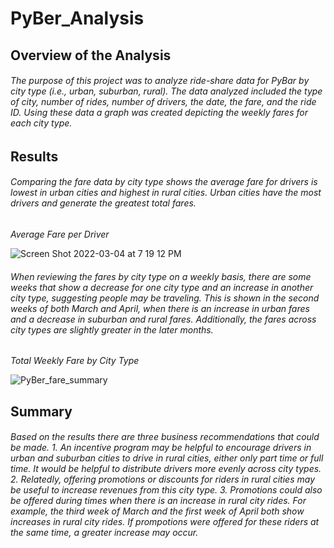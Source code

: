 # PyBer_Analysis

## Overview of the Analysis
###### The purpose of this project was to analyze ride-share data for PyBar by city type (i.e., urban, suburban, rural). The data analyzed included the type of city, number of rides, number of drivers, the date, the fare, and the ride ID. Using these data a graph was created depicting the weekly fares for each city type. 

## **Results**

###### Comparing the fare data by city type shows the average fare for drivers is lowest in urban cities and highest in rural cities. Urban cities have the most drivers and generate the greatest total fares.

*Average Fare per Driver*

![Screen Shot 2022-03-04 at 7 19 12 PM](https://user-images.githubusercontent.com/98051208/156858804-d9b8f923-27ec-4348-81b1-9d41cadb5da8.png)

###### When reviewing the fares by city type on a weekly basis, there are some weeks that show a decrease for one city type and an increase in another city type, suggesting people may be traveling. This is shown in the second weeks of both March and April, when there is an increase in urban fares and a decrease in suburban and rural fares. Additionally, the fares across city types are slightly greater in the later months. 

*Total Weekly Fare by City Type*

![PyBer_fare_summary](https://user-images.githubusercontent.com/98051208/156859132-06353fc9-4c21-4e49-8479-5bae3152d241.png)

## **Summary**
###### Based on the results there are three business recommendations that could be made. 1. An incentive program may be helpful to encourage drivers in urban and suburban cities to drive in rural cities, either only part time or full time. It would be helpful to distribute drivers more evenly across city types. 2. Relatedly, offering promotions or discounts for riders in rural cities may be useful to increase revenues from this city type. 3. Promotions could also be offered during times when there is an increase in rural city rides. For example, the third week of March and the first week of April both show increases in rural city rides. If prompotions were offered for these riders at the same time, a greater increase may occur.

